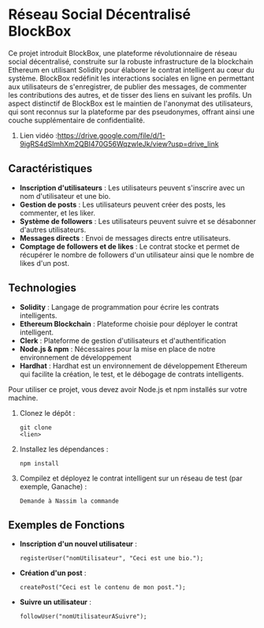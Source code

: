 # Réseau Social Décentralisé BlockBox

Ce projet introduit BlockBox, une plateforme révolutionnaire de réseau social décentralisé, construite sur la robuste infrastructure de la blockchain Ethereum en utilisant Solidity pour élaborer le contrat intelligent au cœur du système. BlockBox redéfinit les interactions sociales en ligne en permettant aux utilisateurs de s'enregistrer, de publier des messages, de commenter les contributions des autres, et de tisser des liens en suivant les profils. Un aspect distinctif de BlockBox est le maintien de l'anonymat des utilisateurs, qui sont reconnus sur la plateforme par des pseudonymes, offrant ainsi une couche supplémentaire de confidentialité.


1. Lien vidéo :https://drive.google.com/file/d/1-9igRS4dSlmhXm2QBI470G56WqzwleJk/view?usp=drive_link
## Caractéristiques
- **Inscription d'utilisateurs** : Les utilisateurs peuvent s'inscrire avec un nom d'utilisateur et une bio.
- **Gestion de posts** : Les utilisateurs peuvent créer des posts, les commenter, et les liker.
- **Système de followers** : Les utilisateurs peuvent suivre et se désabonner d'autres utilisateurs.
- **Messages directs** : Envoi de messages directs entre utilisateurs.
- **Comptage de followers et de likes** : Le contrat stocke et permet de récupérer le nombre de followers d'un utilisateur ainsi que le nombre de likes d'un post.

## Technologies
- **Solidity** : Langage de programmation pour écrire les contrats intelligents.
- **Ethereum Blockchain** : Plateforme choisie pour déployer le contrat intelligent.
- **Clerk** : Plateforme de gestion d'utilisateurs et d'authentification
- **Node.js & npm** : Nécessaires pour la mise en place de notre environnement de développement
- **Hardhat** : Hardhat est un environnement de développement Ethereum qui facilite la création, le test, et le débogage de contrats intelligents.

Pour utiliser ce projet, vous devez avoir Node.js et npm installés sur votre machine.

1. Clonez le dépôt :
   ```
   git clone 
   <lien>
   ```
2. Installez les dépendances :
   ```
   npm install
   ```
3. Compilez et déployez le contrat intelligent sur un réseau de test (par exemple, Ganache) :
   ```
   Demande à Nassim la commande
   ```

## Exemples de Fonctions
- **Inscription d'un nouvel utilisateur** :
  ```
  registerUser("nomUtilisateur", "Ceci est une bio.");
  ```
- **Création d'un post** :
  ```
  createPost("Ceci est le contenu de mon post.");
  ```
- **Suivre un utilisateur** :
  ```
  followUser("nomUtilisateurASuivre");
  ```

